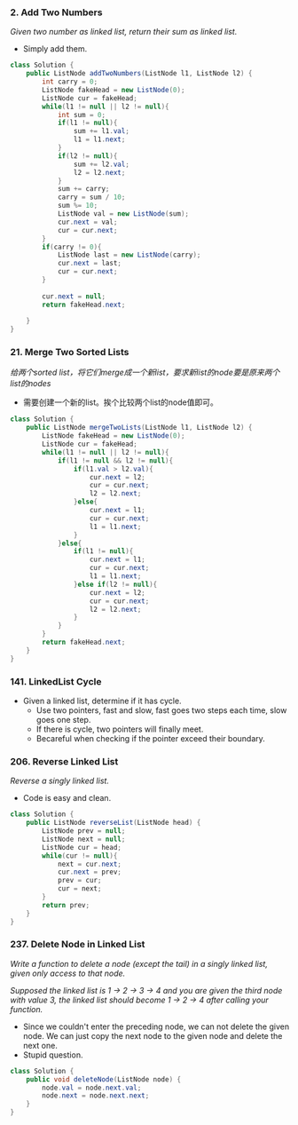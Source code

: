 ### 2. Add Two Numbers
*Given two number as linked list, return their sum as linked list.*

- Simply add them.

```java
class Solution {
    public ListNode addTwoNumbers(ListNode l1, ListNode l2) {
        int carry = 0;
        ListNode fakeHead = new ListNode(0);
        ListNode cur = fakeHead;
        while(l1 != null || l2 != null){
            int sum = 0;
            if(l1 != null){
                sum += l1.val;
                l1 = l1.next;
            }
            if(l2 != null){
                sum += l2.val;
                l2 = l2.next;
            }
            sum += carry;
            carry = sum / 10;
            sum %= 10;
            ListNode val = new ListNode(sum);
            cur.next = val;
            cur = cur.next;
        }
        if(carry != 0){
            ListNode last = new ListNode(carry); 
            cur.next = last;
            cur = cur.next;
        }
        
        cur.next = null;
        return fakeHead.next;
        
    }
}
```
### 21. Merge Two Sorted Lists
*给两个sorted list，将它们merge成一个新list，要求新list的node要是原来两个list的nodes*
- 需要创建一个新的list。挨个比较两个list的node值即可。
```java
class Solution {
    public ListNode mergeTwoLists(ListNode l1, ListNode l2) {
        ListNode fakeHead = new ListNode(0);
        ListNode cur = fakeHead;
        while(l1 != null || l2 != null){
            if(l1 != null && l2 != null){
                if(l1.val > l2.val){
                    cur.next = l2;
                    cur = cur.next;
                    l2 = l2.next;
                }else{
                    cur.next = l1;
                    cur = cur.next;
                    l1 = l1.next;
                }
            }else{
                if(l1 != null){
                    cur.next = l1;
                    cur = cur.next; 
                    l1 = l1.next;
                }else if(l2 != null){
                    cur.next = l2;
                    cur = cur.next;
                    l2 = l2.next;
                }
            }
        }
        return fakeHead.next;
    }
}
```
### 141. LinkedList Cycle
* Given a linked list, determine if it has cycle.
    * Use two pointers, fast and slow, fast goes two steps each time, slow goes one step.
    * If there is cycle, two pointers will finally meet.
    * Becareful when checking if the pointer exceed their boundary.
    
### 206. Reverse Linked List
*Reverse a singly linked list.*

- Code is easy and clean. 
```java
class Solution {
    public ListNode reverseList(ListNode head) {
        ListNode prev = null;
        ListNode next = null;
        ListNode cur = head;
        while(cur != null){
            next = cur.next;
            cur.next = prev;
            prev = cur;
            cur = next;
        }
        return prev;
    }
}
```


### 237. Delete Node in Linked List
*Write a function to delete a node (except the tail) in a singly linked list, given only access to that node.*

*Supposed the linked list is 1 -> 2 -> 3 -> 4 and you are given the third node with value 3, the linked list should become 1 -> 2 -> 4 after calling your function.*

- Since we couldn't enter the preceding node, we can not delete the given node. We can just copy the next node to the given node and delete the next one.
- Stupid question.
```java
class Solution {
    public void deleteNode(ListNode node) {
        node.val = node.next.val;
        node.next = node.next.next;
    }
}
```

